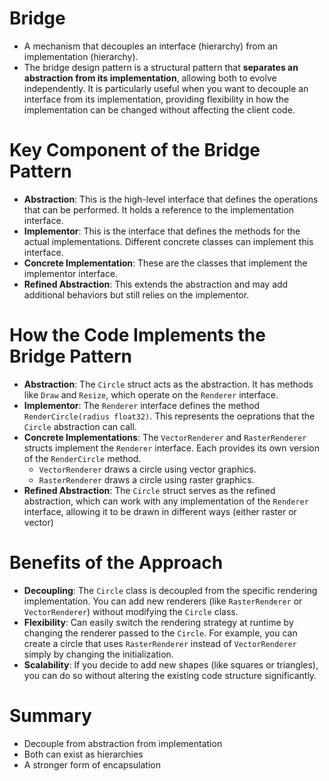 # Bridge

- A mechanism that decouples an interface (hierarchy) from an implementation (hierarchy).
- The bridge design pattern is a structural pattern that **separates an abstraction from its implementation**, allowing both to evolve independently. It is particularly useful when you want to decouple an interface from its implementation, providing flexibility in how the implementation can be changed without affecting the client code.

# Key Component of the Bridge Pattern

- **Abstraction**: This is the high-level interface that defines the operations that can be performed. It holds a reference to the implementation interface.
- **Implementor**: This is the interface that defines the methods for the actual implementations. Different concrete classes can implement this interface.
- **Concrete Implementation**: These are the classes that implement the implementor interface.
- **Refined Abstraction**: This extends the abstraction and may add additional behaviors but still relies on the implementor.

# How the Code Implements the Bridge Pattern

- **Abstraction**: The `Circle` struct acts as the abstraction. It has methods like `Draw` and `Resize`, which operate on the `Renderer` interface.
- **Implementor**: The `Renderer` interface defines the method `RenderCircle(radius float32)`. This represents the oeprations that the `Circle` abstraction can call.
- **Concrete Implementations**: The `VectorRenderer` and `RasterRenderer` structs implement the `Renderer` interface. Each provides its own version of the `RenderCircle` method.
  - `VectorRenderer` draws a circle using vector graphics.
  - `RasterRenderer` draws a circle using raster graphics.
- **Refined Abstraction**: The `Circle` struct serves as the refined abstraction, which can work with any implementation of the `Renderer` interface, allowing it to be drawn in different ways (either raster or vector)

# Benefits of the Approach

- **Decoupling**: The `Circle` class is decoupled from the specific rendering implementation. You can add new renderers (like `RasterRenderer` or `VectorRenderer`) without modifying the `Circle` class.
- **Flexibility**: Can easily switch the rendering strategy at runtime by changing the renderer passed to the `Circle`. For example, you can create a circle that uses `RasterRenderer` instead of `VectorRenderer` simply by changing the initialization.
- **Scalability**: If you decide to add new shapes (like squares or triangles), you can do so without altering the existing code structure significantly.

# Summary

- Decouple from abstraction from implementation
- Both can exist as hierarchies
- A stronger form of encapsulation
